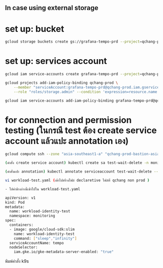 ## In case using external storage

# set up: bucket 

```bash
gcloud storage buckets create gs://grafana-tempo-prd --project=qchang-prod --default-storage-class=STANDARD --location=ASIA-SOUTHEAST1 --uniform-bucket-level-access
```

# set up: services account

```bash
gcloud iam service-accounts create grafana-tempo-prd --project=qchang-prod
```

```bash
gcloud projects add-iam-policy-binding qchang-prod \
    --member "serviceAccount:grafana-tempo-prd@qchang-prod.iam.gserviceaccount.com" \
    --role "roles/storage.admin" --condition 'expression=resource.name.startsWith("projects/_/buckets/grafana-tempo-prd"),title=only-tempo,description=Reduce the binding scope to affect only buckets used by Tempo'
```

```bash
gcloud iam service-accounts add-iam-policy-binding grafana-tempo-prd@qchang-prod.iam.gserviceaccount.com --role roles/iam.workloadIdentityUser --member "serviceAccount:qchang-prod.svc.id.goog[monitoring/tempo]"
```

# for connection and permission testing (ในกรณี test ต้อง create service account แล้วแปะ annotation เอง)
```bash
gcloud compute ssh --zone "asia-southeast1-a" "qchang-prod-bastion-asia-southeast1-public-a" --project "qchang-prod" 
```

```bash
(คำสั่ง create service account) kubectl create sa test-wait-delete -n monitoring
```

```bash
(คำสั่งแปะ annotation) kubectl annotate serviceaccount test-wait-delete --namespace monitoring iam.gke.io/gcp-service-account=grafana-nonprd@qchang-dev.iam.gserviceaccount.com
```

```bash
vi workload-test.yaml (เข้าไปสร้างไฟล์ declaretive ไฟล์ที่ qchang non prod )
```

```bash
- ใส่ค่าข้างล่างนี้เข้าไปใน workload-test.yaml
```

```bash
apiVersion: v1
kind: Pod
metadata:
  name: workload-identity-test
  namespace: monitoring
spec:
  containers:
  - image: google/cloud-sdk:slim
    name: workload-identity-test
    command: ["sleep","infinity"]
  serviceAccountName: tempo
  nodeSelector:
    iam.gke.io/gke-metadata-server-enabled: "true"
```

พิมพ์คำสั่ง k9s 
